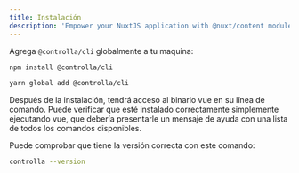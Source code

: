 ```yaml
---
title: Instalación
description: 'Empower your NuxtJS application with @nuxt/content module: write in a content/ directory and fetch your Markdown, JSON, YAML and CSV files through a MongoDB like API, acting as a Git-based Headless CMS.'
---
```


Agrega `@controlla/cli` globalmente a tu maquina:

<code-group>
  <code-block label="NPM" active>

  ```bash
  npm install @controlla/cli
  ```

  </code-block>
  <code-block label="Yarn">

  ```bash
  yarn global add @controlla/cli
  ```

  </code-block>
</code-group>


Después de la instalación, tendrá acceso al binario vue en su línea de comando. Puede verificar que esté instalado correctamente simplemente ejecutando vue, que debería presentarle un mensaje de ayuda con una lista de todos los comandos disponibles.

Puede comprobar que tiene la versión correcta con este comando:

```bash
controlla --version
```